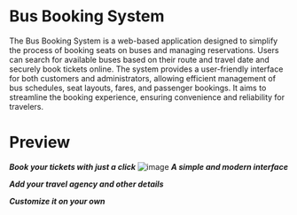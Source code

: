 # Bus Booking System
The Bus Booking System is a web-based application designed to simplify the process of booking seats on buses and managing reservations. Users can search for available buses based on their route and travel date and securely book tickets online. The system provides a user-friendly interface for both customers and administrators, allowing efficient management of bus schedules, seat layouts, fares, and passenger bookings. It aims to streamline the booking experience, ensuring convenience and reliability for travelers.
# Preview
***Book your tickets with just a click***
![image](https://github.com/Sandy-GT/Java-Projects/assets/173798200/943ddb19-0bee-4160-aeec-a5c17451467e)
***A simple and modern interface***

***Add your travel agency and other details***

***Customize it on your own***
